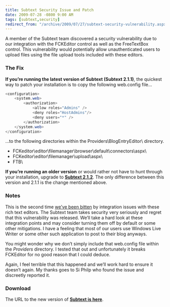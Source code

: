 ```yaml
---
title: Subtext Security Issue and Patch
date: 2009-07-28 -0800 9:00 AM
tags: [subtext,security]
redirect_from: "/archive/2009/07/27/subtext-security-vulnerability.aspx/"
---
```


A member of the Subtext team discovered a security vulnerability due to
our integration with the FCKEditor control as well as the FreeTextBox
control. This vulnerability would potentially allow unauthenticated
users to upload files using the file upload tools included with these
editors.

### The Fix

**If you’re running the latest version of Subtext (Subtext 2.1.1)**, the
quickest way to patch your installation is to copy the following
web.config file…

```csharp
<configuration>
    <system.web>
        <authorization>
            <allow roles="Admins" />
            <deny roles="HostAdmins"/>
            <deny users="*" />
        </authorization>
    </system.web>
</configuration>
```

…to the following directories within the Providers\\BlogEntryEditor\\
directory.

-   FCKeditor\\editor\\filemanager\\browser\\default\\connectors\\aspx\\
-   FCKeditor\\editor\\filemanager\\upload\\aspx\\
-   FTB\\

**If you’re running an older version** or would rather not have to hunt
through your installation, upgrade to **[Subtext
2.1.2](http://subtext.googlecode.com/files/SubText-2.1.2.2.zip "Subtext 2.1.2")**.
The only difference between this version and 2.1.1 is the change
mentioned above.

### Notes

This is the second time [we’ve been
bitten](https://haacked.com/archive/2007/09/20/urgent-subtext-security-patch.aspx "Urgent Subtext Security Patch")
by integration issues with these rich text editors. The Subtext team
takes security very seriously and regret that this vulnerability was
released. We’ll take a hard look at these integration points and may
consider turning them off by default or some other mitigations. I have a
feeling that most of our users use Windows Live Writer or some other
such application to post to their blog anyways.

You might wonder why we don’t simply include that web.config file within
the *Providers* directory. I tested that out and unfortunately it breaks
FCKEditor for no good reason that I could deduce.

Again, I feel terrible that this happened and we’ll work hard to ensure
it doesn’t again. My thanks goes to Si Philp who found the issue and
discreetly reported it.

### Download

The URL to the new version of **[Subtext is
here](http://subtext.googlecode.com/files/SubText-2.1.2.2.zip "Subtext 2.1.2")**.

